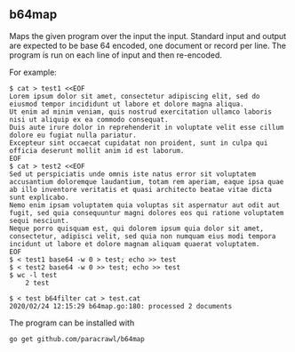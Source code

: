## b64map

Maps the given program over the input the input. Standard input and output are
expected to be base 64 encoded, one document or record per line. The program
is run on each line of input and then re-encoded.

For example:

    $ cat > test1 <<EOF
    Lorem ipsum dolor sit amet, consectetur adipiscing elit, sed do eiusmod tempor incididunt ut labore et dolore magna aliqua.
    Ut enim ad minim veniam, quis nostrud exercitation ullamco laboris nisi ut aliquip ex ea commodo consequat.
    Duis aute irure dolor in reprehenderit in voluptate velit esse cillum dolore eu fugiat nulla pariatur.
    Excepteur sint occaecat cupidatat non proident, sunt in culpa qui officia deserunt mollit anim id est laborum.
    EOF
    $ cat > test2 <<EOF
    Sed ut perspiciatis unde omnis iste natus error sit voluptatem accusantium doloremque laudantium, totam rem aperiam, eaque ipsa quae ab illo inventore veritatis et quasi architecto beatae vitae dicta sunt explicabo.
    Nemo enim ipsam voluptatem quia voluptas sit aspernatur aut odit aut fugit, sed quia consequuntur magni dolores eos qui ratione voluptatem sequi nesciunt.
    Neque porro quisquam est, qui dolorem ipsum quia dolor sit amet, consectetur, adipisci velit, sed quia non numquam eius modi tempora incidunt ut labore et dolore magnam aliquam quaerat voluptatem.
    EOF
    $ < test1 base64 -w 0 > test; echo >> test
    $ < test2 base64 -w 0 >> test; echo >> test
    $ wc -l test
        2 test

    $ < test b64filter cat > test.cat
    2020/02/24 12:15:29 b64map.go:180: processed 2 documents

The program can be installed with

    go get github.com/paracrawl/b64map
    
